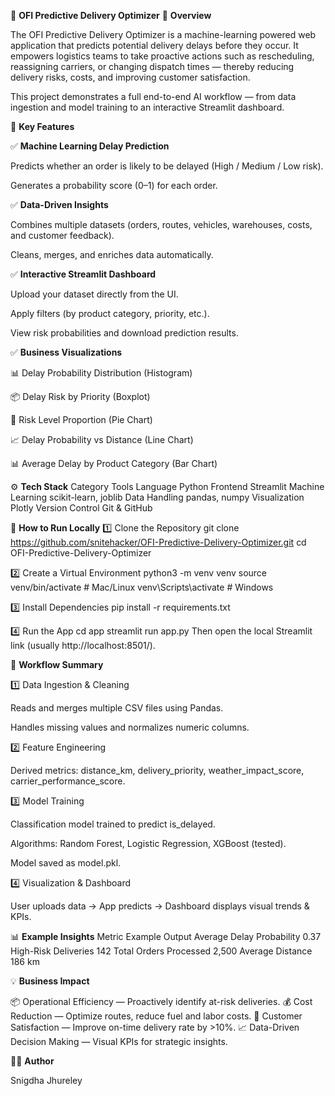 🚚 **OFI Predictive Delivery Optimizer**
📘 **Overview**

The OFI Predictive Delivery Optimizer is a machine-learning powered web application that predicts potential delivery delays before they occur.
It empowers logistics teams to take proactive actions such as rescheduling, reassigning carriers, or changing dispatch times — thereby reducing delivery risks, costs, and improving customer satisfaction.

This project demonstrates a full end-to-end AI workflow — from data ingestion and model training to an interactive Streamlit dashboard.


🧠 **Key Features**

✅ **Machine Learning Delay Prediction**

Predicts whether an order is likely to be delayed (High / Medium / Low risk).

Generates a probability score (0–1) for each order.

✅ **Data-Driven Insights**

Combines multiple datasets (orders, routes, vehicles, warehouses, costs, and customer feedback).

Cleans, merges, and enriches data automatically.

✅ **Interactive Streamlit Dashboard**

Upload your dataset directly from the UI.

Apply filters (by product category, priority, etc.).

View risk probabilities and download prediction results.

✅ **Business Visualizations**

📊 Delay Probability Distribution (Histogram)

📦 Delay Risk by Priority (Boxplot)

🥧 Risk Level Proportion (Pie Chart)

📈 Delay Probability vs Distance (Line Chart)

📊 Average Delay by Product Category (Bar Chart)


⚙️ **Tech Stack**
Category	                  Tools
Language	                  Python
Frontend	                  Streamlit
Machine Learning	          scikit-learn, joblib
Data Handling	              pandas, numpy
Visualization	              Plotly
Version Control           	Git & GitHub


  🚀 **How to Run Locally**
1️⃣ Clone the Repository
git clone https://github.com/snitehacker/OFI-Predictive-Delivery-Optimizer.git
cd OFI-Predictive-Delivery-Optimizer

2️⃣ Create a Virtual Environment
python3 -m venv venv
source venv/bin/activate   # Mac/Linux
venv\Scripts\activate      # Windows

3️⃣ Install Dependencies
pip install -r requirements.txt

4️⃣ Run the App
cd app
streamlit run app.py
Then open the local Streamlit link (usually http://localhost:8501/).


🧩 **Workflow Summary**

1️⃣ Data Ingestion & Cleaning

Reads and merges multiple CSV files using Pandas.

Handles missing values and normalizes numeric columns.

2️⃣ Feature Engineering

Derived metrics: distance_km, delivery_priority, weather_impact_score, carrier_performance_score.

3️⃣ Model Training

Classification model trained to predict is_delayed.

Algorithms: Random Forest, Logistic Regression, XGBoost (tested).

Model saved as model.pkl.

4️⃣ Visualization & Dashboard

User uploads data → App predicts → Dashboard displays visual trends & KPIs.


📊 **Example Insights**
Metric	                              Example Output
Average Delay Probability	                 0.37
High-Risk Deliveries	                     142
Total Orders Processed	                  2,500
Average Distance	                       186 km


💡 **Business Impact**

📦 Operational Efficiency — Proactively identify at-risk deliveries.
💰 Cost Reduction — Optimize routes, reduce fuel and labor costs.
🚛 Customer Satisfaction — Improve on-time delivery rate by >10%.
📈 Data-Driven Decision Making — Visual KPIs for strategic insights.

🧑‍💻 **Author**

Snigdha Jhureley

